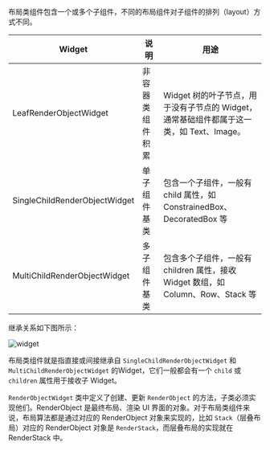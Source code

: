 布局类组件包含一个或多个子组件，不同的布局组件对子组件的排列（layout）方式不同。

| Widget                        | 说明             | 用途                                                         |
| ----------------------------- | ---------------- | ------------------------------------------------------------ |
| LeafRenderObjectWidget        | 非容器类组件积累 | Widget 树的叶子节点，用于没有子节点的 Widget，通常基础组件都属于这一类，如 Text、Image。 |
| SingleChildRenderObjectWidget | 单子组件基类     | 包含一个子组件，一般有 child 属性，如 ConstrainedBox、DecoratedBox 等 |
| MultiChildRenderObjectWidget  | 多子组件基类     | 包含多个子组件，一般有 children 属性，接收 Widget 数组，如 Column、Row、Stack 等 |

继承关系如下图所示：

![widget](https://gitee.com/owenlee233/image_store/raw/master/202110120848282.png)

布局类组件就是指直接或间接继承自 `SingleChildRenderObjectWidget` 和 `MultiChildRenderObjectWidget`  的Widget，它们一般都会有一个 `child` 或 `children` 属性用于接收子 Widget。

`RenderObjectWidget` 类中定义了创建、更新 `RenderObject` 的方法，子类必须实现他们。RenderObject 是最终布局、渲染 UI 界面的对象。对于布局类组件来说，布局算法都是通过对应的 RenderObject 对象来实现的，比如 `Stack`（层叠布局）对应的 RenderObject 对象是 `RenderStack`，而层叠布局的实现就在 RenderStack 中。

